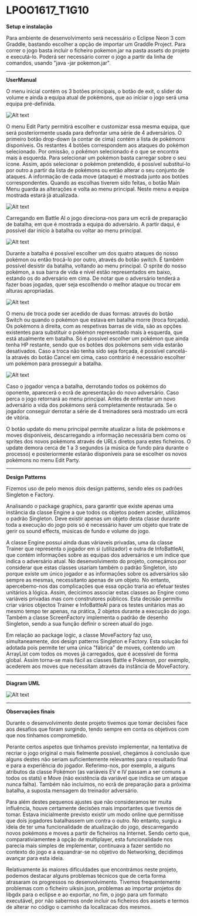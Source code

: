 # LPOO1617_T1G10

**Setup e instalação**

Para ambiente de desenvolvimento será necessário o Eclipse Neon 3 com Graddle, bastando escolher a opção de importar um Graddle Project.
Para correr o jogo basta incluir o ficheiro pokemon.jar na pasta assets do projeto e executá-lo. Poderá ser necessário correr
o jogo a partir da linha de comandos, usando "java -jar pokemon.jar".

---------------------------------------------------

**UserManual**

O menu inicial contém os 3 botões principais, o botão de exit, o slider do volume
e ainda a equipa atual de pokémons, que ao iniciar o jogo será uma equipa pré-definida.

![Alt text](/mainMenu.PNG?raw=true "Main Menu")

O menu Edit Party permitirá escolher e customizar essa mesma equipa, que será posteriormente usada para
defrontar uma série de 4 adversários. 
O primeiro botão drop-down (a contar de cima) contém a lista de pokémons disponíveis.
Os restantes 4 botões correspondem aos ataques do pokémon selecionado. Por omissão, o pokémon selecionado é
o que se encontra mais à esquerda. Para selecionar um pokémon basta carregar sobre o seu ícone.
Assim, após selecionar o pokémon pretendido, é possível substituí-lo por outro a partir da lista de pokémons
ou então alterar o seu conjunto de ataques. 
A informação de cada move (ataque) é mostrada junto aos botões correspondentes.
Quando as escolhas tiverem sido feitas, o botão Main Menu guarda as alterações e volta ao menu principal. Neste
menu a equipa mostrada estará já atualizada.

![Alt text](/editParty.PNG?raw=true "Edit Party")

Carregando em Battle AI o jogo direciona-nos para um ecrã de preparação de batalha, em que é mostrada a equipa do 
adversário. A partir daqui, é possível dar início à batalha ou voltar ao menu principal.

![Alt text](/battleAI.PNG?raw=true "Ecrã de preparação de batalha")

Durante a batalha é possível escolher um dos quatro ataques do nosso pokémon ou então trocá-lo por outro, através do
botão switch. É também possível desistir da batalha, voltando ao menu principal. O sprite do nosso pokémon, a sua barra
de vida e nível estão representados em baixo, estando os do adversário em cima. De notar que o adversário tenderá a fazer boas jogadas,
quer seja escolhendo o melhor ataque ou trocar em alturas apropriadas.

![Alt text](/battle.PNG?raw=true "Ecrã de batalha")

O menu de troca pode ser acedido de duas formas: através do botão Switch ou quando o pokémon que estava em batalha morre (troca forçada).
Os pokémons à direita, com as respetivas barras de vida, são as opções existentes para substituir o pokémon representado mais
à esquerda, que está atualmente em batalha. Só é possível escolher um pokémon que ainda tenha HP restante, sendo que os botões
dos pokémons sem vida estarão desativados.
Caso a troca não tenha sido seja forçada, é possível cancelá-la através do botão Cancel em cima, caso contrário é necessário escolher
um pokémon para prosseguir a batalha.

![Alt text](/switch.PNG?raw=true "Ecrã de batalha")

Caso o jogador vença a batalha, derrotando todos os pokémos do oponente, aparecerá o ecrã de apresentação do novo adversário. Caso perca o jogo retornará ao menu principal.
Antes de enfrentar um novo adversário a vida dos pokémons será completamente restaurada.
Se o jogador conseguir derrotar a série de 4 treinadores será mostrado um ecrã de vitória.

O botão update do menu principal permite atualizar a lista de pokémons e moves disponíveis, descarregando a informação necessária bem como
os sprites dos novos pokémons através de URLs diretos para estes ficheiros.
O update demora cerca de 1 a 3 segundos (a música de fundo pára durante o processo) e posteriormente estarão disponíveis para se escolher os
novos pokémons no menu Edit Party.

---------------------------------------------------

**Design Patterns**

Fizemos uso de pelo menos dois design patterns, sendo eles os padrões Singleton e Factory.
  
Analisando o package graphics, para garantir que existe apenas uma instância da classe Engine a que todos os objetos podem aceder, utilizámos o padrão Singleton. Deve existir apenas um objeto desta classe durante toda a execução do jogo pois só é necessário
haver um objeto que trate de gerir os sound effects, músicas de fundo e volume do jogo.

A classe Engine possui ainda duas váriaveis privadas, uma da classe Trainer que representa o jogador em si (utilizador) e outra de InfoBattleAI, que contém informações sobre as equipas dos adversários e um índice que indica o adversário atual. No desenvolvimento do projeto, começámos por considerar que estas classes usariam também o padrão Singleton, isto porque existe um único jogador e as informações sobre os adversários são sempre as mesmas, necessitanto apenas de um objeto. No entanto, apercebemo-nos das complicações que essa opção traria ao efetuar testes unitários à lógica. Assim, decicimos associar estas classes ao Engine como variáveis privadas mas com
construtores públicos. Esta decisão permitiu criar vários objectos Trainer e InfoBattleAI para os testes unitários mas ao mesmo tempo
ter apenas, na prática, 2 objetos durante a execução do jogo.
  Também a classe ScreenFactory implementa o padrão de desenho Singleton, sendo a sua função definir o screen atual do jogo.

Em relação ao package logic, a classe MoveFactory faz uso, simultaneamente, dos design patterns Singleton e Factory.
Esta solução foi adotada pois permite ter uma única "fábrica" de moves, contendo um ArrayList com todos os moves
já carregados, que é acessível de forma global. Assim torna-se mais fácil as classes Battle e Pokemon, por exemplo,
acederem aos moves que necessitam através da instância de MoveFactory.

---------------------------------------------------

**Diagram UML**

![Alt text](/UMLDiagram.PNG?raw=true "Ecrã de batalha")

---------------------------------------------------

**Observações finais**

Durante o desenvolvimento deste projeto tivemos que tomar decisões face aos desafios que foram surgindo,
tendo sempre em conta os objetivos com que nos tinhamos comprometido.

Perante certos aspetos que tínhamos previsto implementar, na tentativa de recriar o jogo original o mais fielmente possível,
chegámos à conclusão que alguns destes não seriam suficientemente relevantes para o resultado final e para a experiência do jogador.
Referimo-nos, por exemplo, a alguns atributos da classe Pokémon (as variáveis EV e IV passam a ser comuns a todos os stats)
e Move (não existência da variável que indica se um ataque nunca falha). Também não incluímos, no ecrã de preparação para a 
próxima batalha, a suposta mensagem do treinador adversário.

Para além destes pequenos ajustes que não consideramos ter muita influência, houve certamente decisões mais importantes que tivemos
de tomar. Estava inicialmente previsto existir um modo online que permitisse que dois jogadores batalhassem um contra o outro.
No entanto, surgiu a ideia de ter uma funcionalidade de atualização do jogo, descarregando novos pokémons e moves a partir de ficheiros
na Internet. Sendo certo que, comparativiamentee à opção de multiplayer, esta funcionalidade nos parecia mais simples de implementar, 
continuava a fazer sentido no contexto do jogo e a equandrar-se no objetivo do Networking, decidimos avançar para esta ideia.

Relativamente às maiores dificuldades que encontrámos neste projeto, podemos destacar alguns problemas técnicos que de certa forma
atrasaram os progressos no desenvolvimento. Tivemos frequentemente problemas com o ficheiro uiksin.json, problemas ao importar projetos
do libgdx para o eclipse e ao exportar, no fim, o jogo para um formato executável, por não sabermos onde incluir os ficheiros dos assets e 
termos de alterar no código o caminho da localizacao dos mesmos.


